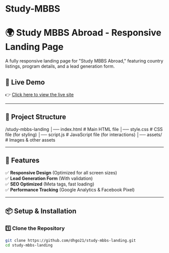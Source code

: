 # Study-MBBS

# 🌍 Study MBBS Abroad - Responsive Landing Page  

A fully responsive landing page for "Study MBBS Abroad," featuring country listings, program details, and a lead generation form.  

## 🚀 Live Demo  
👉 [Click here to view the live site](https://your-stude-mbbs.vercel.app/)  

---

## 📂 Project Structure  

/study-mbbs-landing │── index.html # Main HTML file
│── style.css # CSS file (for styling)
│── script.js # JavaScript file (for interactions)
│── assets/ # Images & other assets


---

## 🎯 Features  
✅ **Responsive Design** (Optimized for all screen sizes)  
✅ **Lead Generation Form** (With validation)  
✅ **SEO Optimized** (Meta tags, fast loading)  
✅ **Performance Tracking** (Google Analytics & Facebook Pixel)  

---

## 📦 Setup & Installation  

### 1️⃣ **Clone the Repository**  
```sh
git clone https://github.com/dhgo21/study-mbbs-landing.git  
cd study-mbbs-landing  
